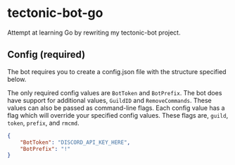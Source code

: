 # tectonic-bot-go
Attempt at learning Go by rewriting my tectonic-bot project.

## Config (required)
The bot requires you to create a config.json file with the structure specified below.

The only required config values are `BotToken` and `BotPrefix`. The bot does have support for additional values, `GuildID` and `RemoveCommands`. These values can also be passed as command-line flags. Each config value has a flag which will override your specified config values. These flags are, `guild`, `token`, `prefix`, and `rmcmd`.
```json
{
	"BotToken": "DISCORD_API_KEY_HERE",
	"BotPrefix": "!"
}

```
